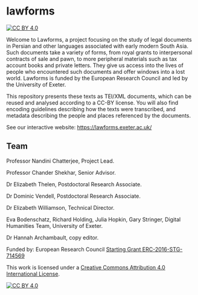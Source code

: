 # lawforms

[![CC BY 4.0][cc-by-shield]][cc-by]

Welcome to Lawforms, a project focusing on the study of legal documents in Persian and other languages associated with early modern South Asia. Such documents take a variety of forms, from royal grants to interpersonal contracts of sale and pawn, to more peripheral materials such as tax account books and private letters. They give us access into the lives of people who encountered such documents and offer windows into a lost world. Lawforms is funded by the European Research Council and led by the University of Exeter.

This repository presents these texts as TEI/XML documents, which can be reused and analysed according to a CC-BY license. You will also find encoding guidelines describing how the texts were transcribed, and metadata describing the people and places referenced by the documents.

See our interactive website: https://lawforms.exeter.ac.uk/

## Team

Professor Nandini Chatterjee, Project Lead.

Professor Chander Shekhar, Senior Advisor.

Dr Elizabeth Thelen, Postdoctoral Research Associate.

Dr Dominic Vendell, Postdoctoral Research Associate.

Dr Elizabeth Williamson, Technical Director.

Eva Bodenschatz, Richard Holding, Julia Hopkin, Gary Stringer, Digital Humanities Team, University of Exeter.

Dr Hannah Archambault, copy editor.


Funded by: European Research Council [Starting Grant ERC-2016-STG-714569](https://erc.easme-web.eu/?p=714569) 

This work is licensed under a
[Creative Commons Attribution 4.0 International License][cc-by].

[![CC BY 4.0][cc-by-image]][cc-by]

[cc-by]: http://creativecommons.org/licenses/by/4.0/
[cc-by-image]: https://i.creativecommons.org/l/by/4.0/88x31.png
[cc-by-shield]: https://img.shields.io/badge/License-CC%20BY%204.0-lightgrey.svg
